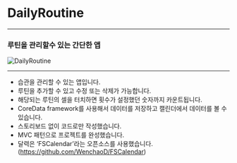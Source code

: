 # DailyRoutine
- - - -
### 루틴을 관리할수 있는 간단한 앱

![DailyRoutine](https://user-images.githubusercontent.com/77793412/118363468-6eff1280-b5cf-11eb-9eb1-4103b0868165.gif)




- - - -

* 습관을 관리할 수 있는 앱입니다.
* 루틴을 추가할 수 있고 수정 또는 삭제가 가능합니다.
* 해당되는 루틴의 셀을 터치하면 횟수가 설정했던 숫자까지 카운트됩니다.
* CoreData framework를 사용해서 데이터를 저장하고 캘린더에서 데이터를 볼 수 있습니다.
* 스토리보드 없이 코드로만 작성했습니다.
* MVC 패턴으로 프로젝트를 완성했습니다.
* 달력은 ‘FSCalendar’라는 오픈소스를 사용했습니다. (https://github.com/WenchaoD/FSCalendar)
